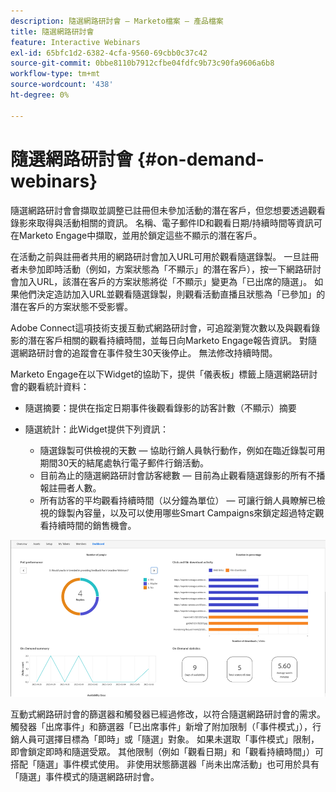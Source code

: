 ```yaml
---
description: 隨選網路研討會 — Marketo檔案 — 產品檔案
title: 隨選網路研討會
feature: Interactive Webinars
exl-id: 65bfc1d2-6382-4cfa-9560-69cbb0c37c42
source-git-commit: 0bbe8110b7912cfbe04fdfc9b73c90fa9606a6b8
workflow-type: tm+mt
source-wordcount: '438'
ht-degree: 0%

---
```


# 隨選網路研討會 {#on-demand-webinars}

隨選網路研討會會擷取並調整已註冊但未參加活動的潛在客戶，但您想要透過觀看錄影來取得與活動相關的資訊。 名稱、電子郵件ID和觀看日期/持續時間等資訊可在Marketo Engage中擷取，並用於鎖定這些不顯示的潛在客戶。

在活動之前與註冊者共用的網路研討會加入URL可用於觀看隨選錄製。 一旦註冊者未參加即時活動（例如，方案狀態為「不顯示」的潛在客戶），按一下網路研討會加入URL，該潛在客戶的方案狀態將從「不顯示」變更為「已出席的隨選」。 如果他們決定造訪加入URL並觀看隨選錄製，則觀看活動直播且狀態為「已參加」的潛在客戶的方案狀態不受影響。

Adobe Connect這項技術支援互動式網路研討會，可追蹤瀏覽次數以及與觀看錄影的潛在客戶相關的觀看持續時間，並每日向Marketo Engage報告資訊。 對隨選網路研討會的追蹤會在事件發生30天後停止。 無法修改持續時間。

Marketo Engage在以下Widget的協助下，提供「儀表板」標籤上隨選網路研討會的觀看統計資料：

* 隨選摘要：提供在指定日期事件後觀看錄影的訪客計數（不顯示）摘要

* 隨選統計：此Widget提供下列資訊：
   * 隨選錄製可供檢視的天數 — 協助行銷人員執行動作，例如在臨近錄製可用期間30天的結尾處執行電子郵件行銷活動。
   * 目前為止的隨選網路研討會訪客總數 — 目前為止觀看隨選錄影的所有不播報註冊者人數。
   * 所有訪客的平均觀看持續時間（以分鐘為單位） — 可讓行銷人員瞭解已檢視的錄製內容量，以及可以使用哪些Smart Campaigns來鎖定超過特定觀看持續時間的銷售機會。

![](assets/on-demand-webinars-1.png)

互動式網路研討會的篩選器和觸發器已經過修改，以符合隨選網路研討會的需求。 觸發器「出席事件」和篩選器「已出席事件」新增了附加限制（「事件模式」），行銷人員可選擇目標為「即時」或「隨選」對象。 如果未選取「事件模式」限制，即會鎖定即時和隨選受眾。 其他限制（例如「觀看日期」和「觀看持續時間」）可搭配「隨選」事件模式使用。 非使用狀態篩選器「尚未出席活動」也可用於具有「隨選」事件模式的隨選網路研討會。
